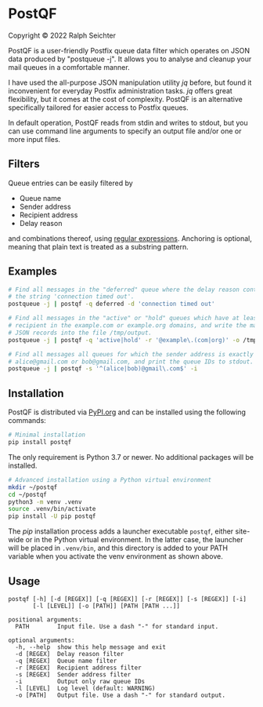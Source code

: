 # PostQF

Copyright © 2022 Ralph Seichter

PostQF is a user-friendly Postfix queue data filter which operates on JSON data produced by "postqueue -j". It allows
you to analyse and cleanup your mail queues in a comfortable manner.

I have used the all-purpose JSON manipulation utility _jq_ before, but found it inconvenient for everyday Postfix
administration tasks. _jq_ offers great flexibility, but it comes at the cost of complexity. PostQF is an alternative
specifically tailored for easier access to Postfix queues.

In default operation, PostQF reads from stdin and writes to stdout, but you can use command line arguments to specify an
output file and/or one or more input files.

## Filters

Queue entries can be easily filtered by

* Queue name
* Sender address
* Recipient address
* Delay reason

and combinations thereof, using
[regular expressions](https://docs.python.org/3/library/re.html#regular-expression-syntax). Anchoring is optional,
meaning that plain text is treated as a substring pattern.

## Examples

```bash
# Find all messages in the "deferred" queue where the delay reason contains
# the string 'connection timed out'.
postqueue -j | postqf -q deferred -d 'connection timed out'
```

```bash
# Find all messages in the "active" or "hold" queues which have at least one
# recipient in the example.com or example.org domains, and write the matching
# JSON records into the file /tmp/output.
postqueue -j | postqf -q 'active|hold' -r '@example\.(com|org)' -o /tmp/output
```

```bash
# Find all messages all queues for which the sender address is exactly one of
# alice@gmail.com or bob@gmail.com, and print the queue IDs to stdout.
postqueue -j | postqf -s '^(alice|bob)@gmail\.com$' -i
```

## Installation

PostQF is distributed via [PyPI.org](https://test.pypi.org/project/postqf/) and can be installed using the following
commands:

```bash
# Minimal installation
pip install postqf
```

The only requirement is Python 3.7 or newer. No additional packages will be installed.

```bash
# Advanced installation using a Python virtual environment
mkdir ~/postqf
cd ~/postqf
python3 -m venv .venv
source .venv/bin/activate
pip install -U pip postqf
```

The _pip_ installation process adds a launcher executable `postqf`, either site-wide or in the Python virtual
environment. In the latter case, the launcher will be placed in `.venv/bin`, and this directory is added to your PATH
variable when you activate the venv environment as shown above.

## Usage

```
postqf [-h] [-d [REGEX]] [-q [REGEX]] [-r [REGEX]] [-s [REGEX]] [-i]
       [-l [LEVEL]] [-o [PATH]] [PATH [PATH ...]]

positional arguments:
  PATH        Input file. Use a dash "-" for standard input.

optional arguments:
  -h, --help  show this help message and exit
  -d [REGEX]  Delay reason filter
  -q [REGEX]  Queue name filter
  -r [REGEX]  Recipient address filter
  -s [REGEX]  Sender address filter
  -i          Output only raw queue IDs
  -l [LEVEL]  Log level (default: WARNING)
  -o [PATH]   Output file. Use a dash "-" for standard output.
```
